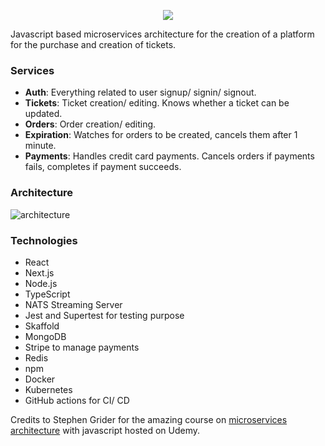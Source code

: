 
<p align="center"> 
  <img src ="http://ferrara.link/img/microservices-ticket-system2020/ticketlogo.jpg" />
</p>

Javascript based microservices architecture for the creation of a platform for the purchase and creation of tickets.

### Services

- **Auth**: Everything related to user signup/ signin/ signout.
- **Tickets**: Ticket creation/ editing. Knows whether a ticket can be updated.
- **Orders**: Order creation/ editing.
- **Expiration**: Watches for orders to be created, cancels them after 1 minute.
- **Payments**: Handles credit card payments. Cancels orders if payments fails, completes if payment succeeds.

### Architecture

![architecture](http://ferrara.link/img/microservices-ticket-system2020/architecture-microservices.png)

### Technologies

- React
- Next.js
- Node.js
- TypeScript
- NATS Streaming Server
- Jest and Supertest for testing purpose
- Skaffold 
- MongoDB
- Stripe to manage payments
- Redis
- npm
- Docker
- Kubernetes
- GitHub actions for CI/ CD



Credits to Stephen Grider for the amazing course on [microservices architecture](https://www.udemy.com/course/microservices-with-node-js-and-react/) with javascript hosted on Udemy.

